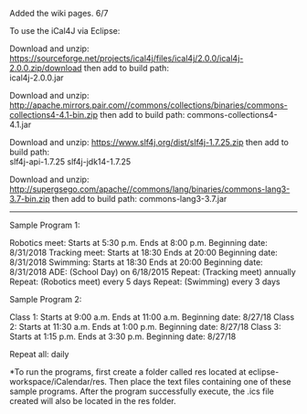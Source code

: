 Added the wiki pages. 6/7

To use the iCal4J via Eclipse:

Download and unzip: https://sourceforge.net/projects/ical4j/files/ical4j/2.0.0/ical4j-2.0.0.zip/download
  then add to build path:  
    ical4j-2.0.0.jar

Download and unzip:  http://apache.mirrors.pair.com//commons/collections/binaries/commons-collections4-4.1-bin.zip
  then add to build path:
    commons-collections4-4.1.jar

Download and unzip:  https://www.slf4j.org/dist/slf4j-1.7.25.zip
  then add to build path:  
    slf4j-api-1.7.25
    slf4j-jdk14-1.7.25

Download and unzip:  http://supergsego.com/apache//commons/lang/binaries/commons-lang3-3.7-bin.zip
  then add to build path: 
    commons-lang3-3.7.jar


*********************************************

Sample Program 1: 

Robotics meet: Starts at 5:30 p.m. Ends at 8:00 p.m. Beginning date: 8/31/2018
Tracking meet: Starts at 18:30 Ends at 20:00 Beginning date: 8/31/2018
Swimming: Starts at 18:30 Ends at 20:00 Beginning date: 8/31/2018
ADE: (School Day) on 6/18/2015
Repeat: (Tracking meet) annually
Repeat: (Robotics meet) every 5 days
Repeat: (Swimming) every 3 days


Sample Program 2:

Class 1: Starts at 9:00 a.m. Ends at 11:00 a.m. Beginning date: 8/27/18
Class 2: Starts at 11:30 a.m. Ends at 1:00 p.m. Beginning date: 8/27/18
Class 3: Starts at 1:15 p.m. Ends at 3:30 p.m. Beginning date: 8/27/18

Repeat all: daily


*To run the programs, first create a folder called res located at eclipse-workspace/iCalendar/res. Then place the text files containing one of these sample programs. After the program successfully execute, the .ics file created will also be located in the res folder. 

